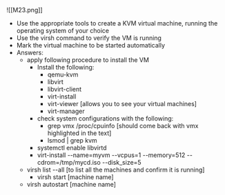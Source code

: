 ![[M23.png]]

- Use the appropriate tools to create a KVM virtual machine, running the operating system of your choice
- Use the virsh command to verify the VM is running
- Mark the virtual machine to be started automatically
- Answers:
	- apply following procedure to install the VM
		- Install the following:
			- qemu-kvm
			- libvirt
			- libvirt-client
			- virt-install
			- virt-viewer [allows you to see your virtual machines]
			- virt-manager
		- check system configurations with the following:
			- grep vmx /proc/cpuinfo [should come back with vmx highlighted in the text]
			- lsmod | grep kvm
		- systemctl enable libvirtd
		- virt-install --name=myvm --vcpus=1 --memory=512 --cdrom=/tmp/mycd.iso --disk_size=5
	- virsh list --all [to list all the machines and confirm it is running]
		- virsh start [machine name]
	- virsh autostart [machine name]